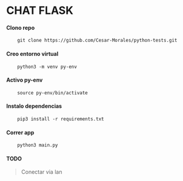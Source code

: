 # CHAT FLASK

#### Clono repo

```git
    git clone https://github.com/Cesar-Morales/python-tests.git
```

#### Creo entorno virtual

```python3
    python3 -m venv py-env
```

#### Activo py-env

```python3
    source py-env/bin/activate
```

#### Instalo dependencias

```python3
    pip3 install -r requirements.txt
```

#### Correr app

```python3
    python3 main.py
```

#### TODO
> Conectar via lan
